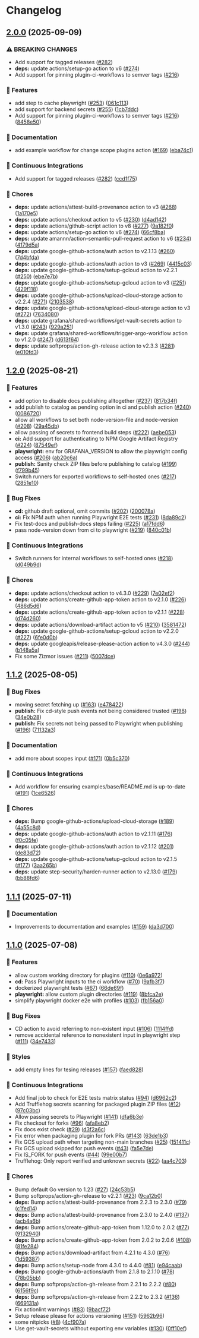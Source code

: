 # Changelog

## [2.0.0](https://github.com/grafana/plugin-ci-workflows/compare/ci-cd-workflows/v1.2.0...ci-cd-workflows/v2.0.0) (2025-09-09)


### ⚠ BREAKING CHANGES

* Add support for tagged releases ([#282](https://github.com/grafana/plugin-ci-workflows/issues/282))
* **deps:** update actions/setup-go action to v6 ([#274](https://github.com/grafana/plugin-ci-workflows/issues/274))
* Add support for pinning plugin-ci-workflows to semver tags ([#216](https://github.com/grafana/plugin-ci-workflows/issues/216))

### 🎉 Features

* add step to cache playwright ([#253](https://github.com/grafana/plugin-ci-workflows/issues/253)) ([061c113](https://github.com/grafana/plugin-ci-workflows/commit/061c113e379efa0e0196eb9cad3e727ed0f2986d))
* add support for backend secrets ([#255](https://github.com/grafana/plugin-ci-workflows/issues/255)) ([1cb7ddc](https://github.com/grafana/plugin-ci-workflows/commit/1cb7ddcba0978c03806d5ae0a3c4eda7b1006f21))
* Add support for pinning plugin-ci-workflows to semver tags ([#216](https://github.com/grafana/plugin-ci-workflows/issues/216)) ([8458e50](https://github.com/grafana/plugin-ci-workflows/commit/8458e5069ef67cdd50c2afa94ddac1b99545c5d0))


### 📝 Documentation

* add example workflow for change scope plugins action ([#169](https://github.com/grafana/plugin-ci-workflows/issues/169)) ([eba74c1](https://github.com/grafana/plugin-ci-workflows/commit/eba74c1ae47e818595ed5fefbc5550ce758241d7))


### 🤖 Continuous Integrations

* Add support for tagged releases ([#282](https://github.com/grafana/plugin-ci-workflows/issues/282)) ([ccd1f75](https://github.com/grafana/plugin-ci-workflows/commit/ccd1f75486be7f7290a6467d1c2c4f0fc343f898))


### 🔧 Chores

* **deps:** update actions/attest-build-provenance action to v3 ([#268](https://github.com/grafana/plugin-ci-workflows/issues/268)) ([1a170e5](https://github.com/grafana/plugin-ci-workflows/commit/1a170e5d94d91adaf3a0c2f79267df02c4657851))
* **deps:** update actions/checkout action to v5 ([#230](https://github.com/grafana/plugin-ci-workflows/issues/230)) ([d4ad142](https://github.com/grafana/plugin-ci-workflows/commit/d4ad142587ec6383f1d03f6998b675d4f713e3d4))
* **deps:** update actions/github-script action to v8 ([#277](https://github.com/grafana/plugin-ci-workflows/issues/277)) ([9a182f0](https://github.com/grafana/plugin-ci-workflows/commit/9a182f0875c7245f28b68477be1b6ffa29c654f0))
* **deps:** update actions/setup-go action to v6 ([#274](https://github.com/grafana/plugin-ci-workflows/issues/274)) ([66cf8ba](https://github.com/grafana/plugin-ci-workflows/commit/66cf8bad1ea05b14659adc0d592e4732a16470d9))
* **deps:** update amannn/action-semantic-pull-request action to v6 ([#234](https://github.com/grafana/plugin-ci-workflows/issues/234)) ([4179d5a](https://github.com/grafana/plugin-ci-workflows/commit/4179d5a711f2a43297a318b0c64d68e2b88aa009))
* **deps:** update google-github-actions/auth action to v2.1.13 ([#260](https://github.com/grafana/plugin-ci-workflows/issues/260)) ([7d4bfda](https://github.com/grafana/plugin-ci-workflows/commit/7d4bfdafad4b0900c1b91cb4628b6ef8618fb30f))
* **deps:** update google-github-actions/auth action to v3 ([#269](https://github.com/grafana/plugin-ci-workflows/issues/269)) ([4415c03](https://github.com/grafana/plugin-ci-workflows/commit/4415c03ca3eec53db5b1e5470ddea31ba1e02b2e))
* **deps:** update google-github-actions/setup-gcloud action to v2.2.1 ([#250](https://github.com/grafana/plugin-ci-workflows/issues/250)) ([ebe7e7b](https://github.com/grafana/plugin-ci-workflows/commit/ebe7e7beb9c816edea862e524a182310d114c721))
* **deps:** update google-github-actions/setup-gcloud action to v3 ([#251](https://github.com/grafana/plugin-ci-workflows/issues/251)) ([429f118](https://github.com/grafana/plugin-ci-workflows/commit/429f118cccf4b92c9038c41c3d9420a492edc74b))
* **deps:** update google-github-actions/upload-cloud-storage action to v2.2.4 ([#271](https://github.com/grafana/plugin-ci-workflows/issues/271)) ([2103538](https://github.com/grafana/plugin-ci-workflows/commit/21035385f0b98e644cc5f3262c5206ccfbdedad3))
* **deps:** update google-github-actions/upload-cloud-storage action to v3 ([#272](https://github.com/grafana/plugin-ci-workflows/issues/272)) ([7634080](https://github.com/grafana/plugin-ci-workflows/commit/76340806b625213d3219c0ad4385ffb74c16e3b3))
* **deps:** update grafana/shared-workflows/get-vault-secrets action to v1.3.0 ([#243](https://github.com/grafana/plugin-ci-workflows/issues/243)) ([929a251](https://github.com/grafana/plugin-ci-workflows/commit/929a2518a32ea0d20c6c1e07fd65fa540c2e7882))
* **deps:** update grafana/shared-workflows/trigger-argo-workflow action to v1.2.0 ([#247](https://github.com/grafana/plugin-ci-workflows/issues/247)) ([d613f64](https://github.com/grafana/plugin-ci-workflows/commit/d613f64e77f3b7da62a0a16156235ff2b373cebd))
* **deps:** update softprops/action-gh-release action to v2.3.3 ([#281](https://github.com/grafana/plugin-ci-workflows/issues/281)) ([e010fd3](https://github.com/grafana/plugin-ci-workflows/commit/e010fd3d9696478e61601f7d744b21b4ede91f1a))

## [1.2.0](https://github.com/grafana/plugin-ci-workflows/compare/ci-cd-workflows/v1.1.2...ci-cd-workflows/v1.2.0) (2025-08-21)


### 🎉 Features

* add option to disable docs publishing alltogether ([#237](https://github.com/grafana/plugin-ci-workflows/issues/237)) ([817b34f](https://github.com/grafana/plugin-ci-workflows/commit/817b34fe61d0f1be7bf6e76804d6e9b98108b0e3))
* add publish to catalog as pending option in ci and publish action ([#240](https://github.com/grafana/plugin-ci-workflows/issues/240)) ([0086720](https://github.com/grafana/plugin-ci-workflows/commit/00867201b23dd72abcc90b4746af139c90e0cebd))
* allow all workflows to set both node-version-file and node-version ([#208](https://github.com/grafana/plugin-ci-workflows/issues/208)) ([29a45db](https://github.com/grafana/plugin-ci-workflows/commit/29a45dbcdf7fded1f92f5c07495684595db2ac4d))
* allow passing of secrets to frontend build steps ([#222](https://github.com/grafana/plugin-ci-workflows/issues/222)) ([aebe053](https://github.com/grafana/plugin-ci-workflows/commit/aebe053353b0e1382be7538ab6e02236861358ac))
* **ci:** Add support for authenticating to NPM Google Artifact Registry ([#224](https://github.com/grafana/plugin-ci-workflows/issues/224)) ([87549ef](https://github.com/grafana/plugin-ci-workflows/commit/87549ef5afcb00132116658770a47b9229acdba1))
* **playwright:** env for GRAFANA_VERSION to allow the playwright config access ([#206](https://github.com/grafana/plugin-ci-workflows/issues/206)) ([ab20c6a](https://github.com/grafana/plugin-ci-workflows/commit/ab20c6a21e6da6722952759a57d1aa4057a2e118))
* **publish:** Sanity check ZIP files before publishing to catalog ([#199](https://github.com/grafana/plugin-ci-workflows/issues/199)) ([f799b45](https://github.com/grafana/plugin-ci-workflows/commit/f799b45c37748ac4c1426a79256d0c40c9c07648))
* Switch runners for exported workflows to self-hosted ones ([#217](https://github.com/grafana/plugin-ci-workflows/issues/217)) ([2851e10](https://github.com/grafana/plugin-ci-workflows/commit/2851e1098cbdac81eeaf8664d774be08bb84459a))


### 🐛 Bug Fixes

* **cd:** github draft optional, omit commits ([#202](https://github.com/grafana/plugin-ci-workflows/issues/202)) ([200078a](https://github.com/grafana/plugin-ci-workflows/commit/200078afee7387a1bb615a0961fb530297ac6451))
* **ci:** Fix NPM auth when running Playwright E2E tests ([#231](https://github.com/grafana/plugin-ci-workflows/issues/231)) ([8da89c2](https://github.com/grafana/plugin-ci-workflows/commit/8da89c22b1e96fe930b9b23be909d4e75bc341a9))
* Fix test-docs and publish-docs steps failing ([#225](https://github.com/grafana/plugin-ci-workflows/issues/225)) ([a17fdd6](https://github.com/grafana/plugin-ci-workflows/commit/a17fdd6e0e71870b665f94ca4132e06a64417aff))
* pass node-version down from ci to playwright ([#219](https://github.com/grafana/plugin-ci-workflows/issues/219)) ([840c01b](https://github.com/grafana/plugin-ci-workflows/commit/840c01bf99d7d9135c327e528abe1673072d90f5))


### 🤖 Continuous Integrations

* Switch runners for internal workflows to self-hosted ones ([#218](https://github.com/grafana/plugin-ci-workflows/issues/218)) ([d049b9d](https://github.com/grafana/plugin-ci-workflows/commit/d049b9d62f92cea820ff6b5a9c9a7b8db0bc908e))


### 🔧 Chores

* **deps:** update actions/checkout action to v4.3.0 ([#229](https://github.com/grafana/plugin-ci-workflows/issues/229)) ([7e02ef2](https://github.com/grafana/plugin-ci-workflows/commit/7e02ef237cad8a878b019502c854c0087f917c71))
* **deps:** update actions/create-github-app-token action to v2.1.0 ([#226](https://github.com/grafana/plugin-ci-workflows/issues/226)) ([486d5d6](https://github.com/grafana/plugin-ci-workflows/commit/486d5d665b8ca641b397fa2db72d4069f53d7b74))
* **deps:** update actions/create-github-app-token action to v2.1.1 ([#228](https://github.com/grafana/plugin-ci-workflows/issues/228)) ([d74d260](https://github.com/grafana/plugin-ci-workflows/commit/d74d260b1cac3551354981a6991e402fce04717f))
* **deps:** update actions/download-artifact action to v5 ([#210](https://github.com/grafana/plugin-ci-workflows/issues/210)) ([3581472](https://github.com/grafana/plugin-ci-workflows/commit/358147235f8c7770ce7ad64fdf878f0b12a8a181))
* **deps:** update google-github-actions/setup-gcloud action to v2.2.0 ([#227](https://github.com/grafana/plugin-ci-workflows/issues/227)) ([6fe0d0b](https://github.com/grafana/plugin-ci-workflows/commit/6fe0d0b17e6ec4cf9ea7d64b95f2e44fd057d561))
* **deps:** update googleapis/release-please-action action to v4.3.0 ([#244](https://github.com/grafana/plugin-ci-workflows/issues/244)) ([b148a5a](https://github.com/grafana/plugin-ci-workflows/commit/b148a5a472e0d821598970265c8f19dbc9706939))
* Fix some Zizmor issues ([#211](https://github.com/grafana/plugin-ci-workflows/issues/211)) ([5007dce](https://github.com/grafana/plugin-ci-workflows/commit/5007dce7256b91109fad412e29cd9bdca1078e9b))

## [1.1.2](https://github.com/grafana/plugin-ci-workflows/compare/ci-cd-workflows/v1.1.1...ci-cd-workflows/v1.1.2) (2025-08-05)


### 🐛 Bug Fixes

* moving secret fetching up ([#163](https://github.com/grafana/plugin-ci-workflows/issues/163)) ([e478422](https://github.com/grafana/plugin-ci-workflows/commit/e478422847f9e1c0df5535b79f5182c58e68efca))
* **publish:** Fix cd-style push events not being considered trusted ([#198](https://github.com/grafana/plugin-ci-workflows/issues/198)) ([34e0b28](https://github.com/grafana/plugin-ci-workflows/commit/34e0b281238a74d4dd7eb8886ea1c331db616ee4))
* **publish:** Fix secrets not being passed to Playwright when publishing ([#196](https://github.com/grafana/plugin-ci-workflows/issues/196)) ([71132a3](https://github.com/grafana/plugin-ci-workflows/commit/71132a38602f14d6f3cf50c26bc34071679bdf3b))


### 📝 Documentation

* add more about scopes input ([#171](https://github.com/grafana/plugin-ci-workflows/issues/171)) ([0b5c370](https://github.com/grafana/plugin-ci-workflows/commit/0b5c37064531d725ec257153a27de03107352201))


### 🤖 Continuous Integrations

* Add workflow for ensuring examples/base/README.md is up-to-date ([#191](https://github.com/grafana/plugin-ci-workflows/issues/191)) ([1ce6526](https://github.com/grafana/plugin-ci-workflows/commit/1ce652685b2b04de2b516f4e438d6fcaaf8b1bc8))


### 🔧 Chores

* **deps:** Bump google-github-actions/upload-cloud-storage ([#189](https://github.com/grafana/plugin-ci-workflows/issues/189)) ([4a55c8d](https://github.com/grafana/plugin-ci-workflows/commit/4a55c8d55981e2ab965acedfabd2df260c74dea9))
* **deps:** update google-github-actions/auth action to v2.1.11 ([#176](https://github.com/grafana/plugin-ci-workflows/issues/176)) ([f0c05fe](https://github.com/grafana/plugin-ci-workflows/commit/f0c05fe0b70002c6831a98f1f1ac9770952d74aa))
* **deps:** update google-github-actions/auth action to v2.1.12 ([#201](https://github.com/grafana/plugin-ci-workflows/issues/201)) ([de83d72](https://github.com/grafana/plugin-ci-workflows/commit/de83d728fef7e0b569b36f179d54147f2b29c30c))
* **deps:** update google-github-actions/setup-gcloud action to v2.1.5 ([#177](https://github.com/grafana/plugin-ci-workflows/issues/177)) ([3aa265b](https://github.com/grafana/plugin-ci-workflows/commit/3aa265b3fb17ec192b912b8cd4f50f2510d6ece2))
* **deps:** update step-security/harden-runner action to v2.13.0 ([#179](https://github.com/grafana/plugin-ci-workflows/issues/179)) ([bb88fd6](https://github.com/grafana/plugin-ci-workflows/commit/bb88fd6043e0170b79f1cbb629d9cf48442384a6))

## [1.1.1](https://github.com/grafana/plugin-ci-workflows/compare/ci-cd-workflows/v1.1.0...ci-cd-workflows/v1.1.1) (2025-07-11)


### 📝 Documentation

* Improvements to documentation and examples ([#159](https://github.com/grafana/plugin-ci-workflows/issues/159)) ([da3d700](https://github.com/grafana/plugin-ci-workflows/commit/da3d700ad152a55b04526cfefed731e858fcaa56))

## [1.1.0](https://github.com/grafana/plugin-ci-workflows/compare/ci-cd-workflows/v1.0.0...ci-cd-workflows/v1.1.0) (2025-07-08)


### 🎉 Features

* allow custom working directory for plugins ([#110](https://github.com/grafana/plugin-ci-workflows/issues/110)) ([0e6a972](https://github.com/grafana/plugin-ci-workflows/commit/0e6a972a3dde0c1a7a50deabaa3e4fa29f353aa1))
* **cd:** Pass Playwright inputs to the ci workflow ([#70](https://github.com/grafana/plugin-ci-workflows/issues/70)) ([9afb3f7](https://github.com/grafana/plugin-ci-workflows/commit/9afb3f7acb0b343a6012d25465628b116395afaf))
* dockerized playwright tests ([#67](https://github.com/grafana/plugin-ci-workflows/issues/67)) ([66de69f](https://github.com/grafana/plugin-ci-workflows/commit/66de69feb58f1396501be4a1459f5a93de35174b))
* **playwright:** allow custom plugin directories ([#119](https://github.com/grafana/plugin-ci-workflows/issues/119)) ([8bfca2e](https://github.com/grafana/plugin-ci-workflows/commit/8bfca2e92d8969217b8ddd68d99f5ab728496843))
* simplify playwright docker e2e with profiles ([#103](https://github.com/grafana/plugin-ci-workflows/issues/103)) ([fb156a0](https://github.com/grafana/plugin-ci-workflows/commit/fb156a03982a2a5c31ac7c74e873a25675ce6e34))


### 🐛 Bug Fixes

* CD action to avoid referring to non-existent input ([#106](https://github.com/grafana/plugin-ci-workflows/issues/106)) ([1114ffd](https://github.com/grafana/plugin-ci-workflows/commit/1114ffdf4bac5c3cf79b0db015852fd0842fccd9))
* remove accidental reference to nonexistent input in playwright step ([#111](https://github.com/grafana/plugin-ci-workflows/issues/111)) ([34e7433](https://github.com/grafana/plugin-ci-workflows/commit/34e743382725933117deb4f2e9219cb848220358))


### 💄 Styles

* add empty lines for tesing releases ([#157](https://github.com/grafana/plugin-ci-workflows/issues/157)) ([faed828](https://github.com/grafana/plugin-ci-workflows/commit/faed828ef944db9b8280f0b04edf5ec14b6c87a8))


### 🤖 Continuous Integrations

* Add final job to check for E2E tests matrix status ([#94](https://github.com/grafana/plugin-ci-workflows/issues/94)) ([d6962c2](https://github.com/grafana/plugin-ci-workflows/commit/d6962c2352b969a252355978092dbcfbfd90a643))
* Add Trufflehog secrets scanning for packaged plugin ZIP files ([#12](https://github.com/grafana/plugin-ci-workflows/issues/12)) ([97c03bc](https://github.com/grafana/plugin-ci-workflows/commit/97c03bcccd8dc75490b418c2a43ca4284dcf4a1e))
* Allow passing secrets to Playwright ([#141](https://github.com/grafana/plugin-ci-workflows/issues/141)) ([dfa6b3e](https://github.com/grafana/plugin-ci-workflows/commit/dfa6b3e6f5357a9c73a0f91bf8b70aeb5a6ebc53))
* Fix checkout for forks ([#96](https://github.com/grafana/plugin-ci-workflows/issues/96)) ([afa8eb2](https://github.com/grafana/plugin-ci-workflows/commit/afa8eb23b0520f0f5d08b78ef2104bbee535ff93))
* Fix docs exist check ([#29](https://github.com/grafana/plugin-ci-workflows/issues/29)) ([d3f2a6c](https://github.com/grafana/plugin-ci-workflows/commit/d3f2a6c8101f5d0d53ff242bd01217f64d309855))
* Fix error when packaging plugin for fork PRs ([#143](https://github.com/grafana/plugin-ci-workflows/issues/143)) ([63de1b3](https://github.com/grafana/plugin-ci-workflows/commit/63de1b32f52af50ed2a4921a29f72e1a769389fa))
* Fix GCS upload path when targeting non-main branches ([#25](https://github.com/grafana/plugin-ci-workflows/issues/25)) ([151411c](https://github.com/grafana/plugin-ci-workflows/commit/151411cb013932c696297fe206963e8575145e9d))
* Fix GCS upload skipped for push events ([#43](https://github.com/grafana/plugin-ci-workflows/issues/43)) ([fa5e7de](https://github.com/grafana/plugin-ci-workflows/commit/fa5e7ded40b90ff05dde3ea6410c9dbe1a1da33d))
* Fix IS_FORK for push events ([#44](https://github.com/grafana/plugin-ci-workflows/issues/44)) ([99e00b7](https://github.com/grafana/plugin-ci-workflows/commit/99e00b79cbedb46d4034119d1b7d91de38cb0fe1))
* Trufflehog: Only report verified and unknown secrets ([#22](https://github.com/grafana/plugin-ci-workflows/issues/22)) ([aa4c703](https://github.com/grafana/plugin-ci-workflows/commit/aa4c703a6a7d3eec99d36a5e77e2d586435d6ff6))


### 🔧 Chores

* Bump default Go version to 1.23 ([#27](https://github.com/grafana/plugin-ci-workflows/issues/27)) ([24c53b5](https://github.com/grafana/plugin-ci-workflows/commit/24c53b5bf16237ef0b863a6a7f18c46374728d7d))
* Bump softprops/action-gh-release to v2.2.1 ([#23](https://github.com/grafana/plugin-ci-workflows/issues/23)) ([9ca12b0](https://github.com/grafana/plugin-ci-workflows/commit/9ca12b0e1badfbe0c4ee8e4af6bcae6af5cdb552))
* **deps:** Bump actions/attest-build-provenance from 2.2.3 to 2.3.0 ([#79](https://github.com/grafana/plugin-ci-workflows/issues/79)) ([c1fed14](https://github.com/grafana/plugin-ci-workflows/commit/c1fed14d01f040f9ad828bc32366c1f5e99399f9))
* **deps:** Bump actions/attest-build-provenance from 2.3.0 to 2.4.0 ([#137](https://github.com/grafana/plugin-ci-workflows/issues/137)) ([acb4a6b](https://github.com/grafana/plugin-ci-workflows/commit/acb4a6b6d26e0e978386752a31a6340bfc01b445))
* **deps:** Bump actions/create-github-app-token from 1.12.0 to 2.0.2 ([#77](https://github.com/grafana/plugin-ci-workflows/issues/77)) ([9132940](https://github.com/grafana/plugin-ci-workflows/commit/91329403f85b22e31ac6cbe83910352b593fd090))
* **deps:** Bump actions/create-github-app-token from 2.0.2 to 2.0.6 ([#108](https://github.com/grafana/plugin-ci-workflows/issues/108)) ([81fe284](https://github.com/grafana/plugin-ci-workflows/commit/81fe284f10a1b56fba6e44027ca531e17b66ea71))
* **deps:** Bump actions/download-artifact from 4.2.1 to 4.3.0 ([#76](https://github.com/grafana/plugin-ci-workflows/issues/76)) ([1d59387](https://github.com/grafana/plugin-ci-workflows/commit/1d59387e7c96310085602f880d99f37c6d4f7649))
* **deps:** Bump actions/setup-node from 4.3.0 to 4.4.0 ([#81](https://github.com/grafana/plugin-ci-workflows/issues/81)) ([e94caab](https://github.com/grafana/plugin-ci-workflows/commit/e94caab2af542079166419080a112aebd40e25e5))
* **deps:** Bump google-github-actions/auth from 2.1.8 to 2.1.10 ([#78](https://github.com/grafana/plugin-ci-workflows/issues/78)) ([78b05bb](https://github.com/grafana/plugin-ci-workflows/commit/78b05bb72822848b39f72f91f47f12d9057666f2))
* **deps:** Bump softprops/action-gh-release from 2.2.1 to 2.2.2 ([#80](https://github.com/grafana/plugin-ci-workflows/issues/80)) ([6156f9c](https://github.com/grafana/plugin-ci-workflows/commit/6156f9c7efac2d99f180260dcbff8c6221aaa7e2))
* **deps:** Bump softprops/action-gh-release from 2.2.2 to 2.3.2 ([#136](https://github.com/grafana/plugin-ci-workflows/issues/136)) ([669131a](https://github.com/grafana/plugin-ci-workflows/commit/669131a0b4fb6c35fe8e20f16d149c375dbde80a))
* Fix actionlint warnings ([#83](https://github.com/grafana/plugin-ci-workflows/issues/83)) ([9bacf72](https://github.com/grafana/plugin-ci-workflows/commit/9bacf72016cc3cd1b0fdd0eacf10baccdaf4f87c))
* Setup release please for actions versioning ([#151](https://github.com/grafana/plugin-ci-workflows/issues/151)) ([5962b96](https://github.com/grafana/plugin-ci-workflows/commit/5962b96ab9016ee5e893c0ef9ef51977388c04ee))
* some nitpicks ([#8](https://github.com/grafana/plugin-ci-workflows/issues/8)) ([4cf907a](https://github.com/grafana/plugin-ci-workflows/commit/4cf907a5633af8a47eb4e549135b18b1604a001e))
* Use get-vault-secrets without exporting env variables ([#130](https://github.com/grafana/plugin-ci-workflows/issues/130)) ([0ff10ef](https://github.com/grafana/plugin-ci-workflows/commit/0ff10ef11ee73912d45684a3820acdce88dd20ee))

